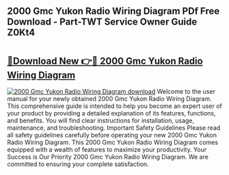 ## 2000 Gmc Yukon Radio Wiring Diagram PDf Free Download - Part-TWT Service Owner Guide Z0Kt4

# <h2><a href="http://dfk27nz.blite.top/?on=2000+Gmc+Yukon+Radio+Wiring+Diagram">🔗Download New 👉🔴 2000 Gmc Yukon Radio Wiring Diagram</a></h2>

[![2000 Gmc Yukon Radio Wiring Diagram download](https://i.imgur.com/lujVjoI.png)](http://dfk27nz.blite.top/?on=2000+Gmc+Yukon+Radio+Wiring+Diagram)
Welcome to the user manual for your newly obtained 2000 Gmc Yukon Radio Wiring Diagram. This comprehensive guide is intended to help you become an expert user of your product by providing a detailed explanation of its features, functions, and benefits. You will find clear instructions for installation, usage, maintenance, and troubleshooting. Important Safety Guidelines Please read all safety guidelines carefully before operating your new 2000 Gmc Yukon Radio Wiring Diagram. This 2000 Gmc Yukon Radio Wiring Diagram comes equipped with a wealth of features to maximize your productivity. Your Success is Our Priority 2000 Gmc Yukon Radio Wiring Diagram. We are committed to ensuring your complete satisfaction.

